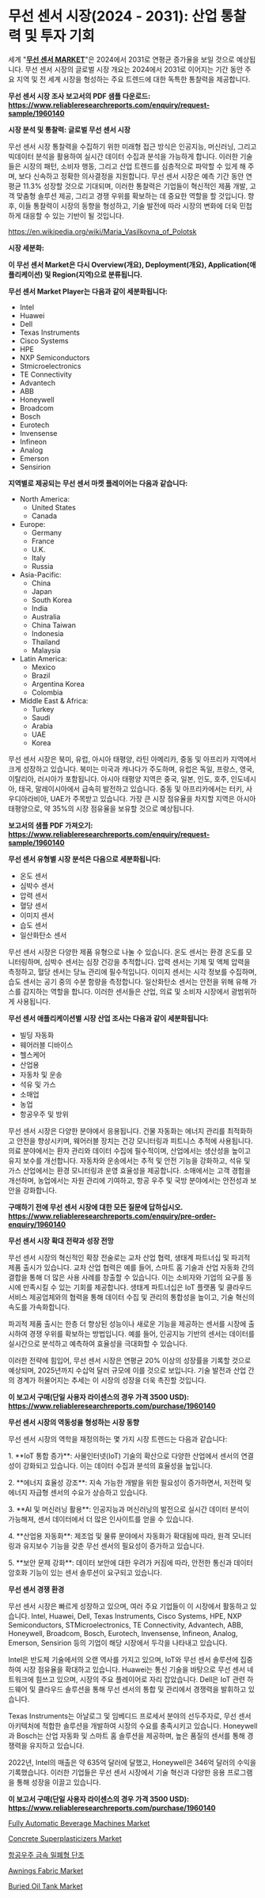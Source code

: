 <p><h1>무선 센서 시장(2024 - 2031): 산업 통찰력 및 투자 기회</h1></p><p>세계 "<strong><a href="https://www.reliableresearchreports.com/wireless-sensor-r1960140">무선 센서 MARKET</a></strong>"은 2024에서 2031로 연평균 증가율을 보일 것으로 예상됩니다. 무선 센서 시장의 글로벌 시장 개요는 2024에서 2031로 이어지는 기간 동안 주요 지역 및 전 세계 시장을 형성하는 주요 트렌드에 대한 독특한 통찰력을 제공합니다.</p>
<p><strong>무선 센서 시장 조사 보고서의 PDF 샘플 다운로드: <a href="https://www.reliableresearchreports.com/enquiry/request-sample/1960140">https://www.reliableresearchreports.com/enquiry/request-sample/1960140</a></strong></p>
<p><strong>시장 분석 및 통찰력: 글로벌 무선 센서 시장</strong></p>
<p><p>무선 센서 시장 통찰력을 수집하기 위한 미래형 접근 방식은 인공지능, 머신러닝, 그리고 빅데이터 분석을 활용하여 실시간 데이터 수집과 분석을 가능하게 합니다. 이러한 기술들은 시장의 패턴, 소비자 행동, 그리고 산업 트렌드를 심층적으로 파악할 수 있게 해 주며, 보다 신속하고 정확한 의사결정을 지원합니다. 무선 센서 시장은 예측 기간 동안 연평균 11.3% 성장할 것으로 기대되며, 이러한 통찰력은 기업들이 혁신적인 제품 개발, 고객 맞춤형 솔루션 제공, 그리고 경쟁 우위를 확보하는 데 중요한 역할을 할 것입니다. 향후, 이들 통찰력이 시장의 동향을 형성하고, 기술 발전에 따라 시장의 변화에 더욱 민첩하게 대응할 수 있는 기반이 될 것입니다.</p></p>
<p><a href="%7CAUTHORITHY_DOMAIN_URL%7C">https://en.wikipedia.org/wiki/Maria_Vasilkovna_of_Polotsk</a></p>
<p><strong>시장 세분화:</strong></p>
<p><strong>이 무선 센서 Market은 다시 Overview(개요), Deployment(개요), Application(애플리케이션) 및 Region(지역)으로 분류됩니다.</strong></p>
<p><strong>무선 센서 Market Player는 다음과 같이 세분화됩니다:</strong></p>
<p><ul><li>Intel</li><li>Huawei</li><li>Dell</li><li>Texas Instruments</li><li>Cisco Systems</li><li>HPE</li><li>NXP Semiconductors</li><li>Stmicroelectronics</li><li>TE Connectivity</li><li>Advantech</li><li>ABB</li><li>Honeywell</li><li>Broadcom</li><li>Bosch</li><li>Eurotech</li><li>Invensense</li><li>Infineon</li><li>Analog</li><li>Emerson</li><li>Sensirion</li></ul></p>
<p><strong>지역별로 제공되는 무선 센서 마켓 플레이어는 다음과 같습니다:</strong></p>
<p><ul>
    <li>
        North America:
        <ul>
            <li>United States</li>
            <li>Canada</li>
        </ul>
    </li>
    <li>
        Europe:
        <ul>
            <li>Germany</li>
            <li>France</li>
            <li>U.K.</li>
            <li>Italy</li>
            <li>Russia</li>
        </ul>
    </li>
    <li>
        Asia-Pacific:
        <ul>
            <li>China</li>
            <li>Japan</li>
            <li>South Korea</li>
            <li>India</li>
            <li>Australia</li>
            <li>China Taiwan</li>
            <li>Indonesia</li>
            <li>Thailand</li>
            <li>Malaysia</li>
        </ul>
    </li>
    <li>
        Latin America:
        <ul>
            <li>Mexico</li>
            <li>Brazil</li>
            <li>Argentina Korea</li>
            <li>Colombia</li>
        </ul>
    </li>
    <li>
        Middle East & Africa:
        <ul>
            <li>Turkey</li>
            <li>Saudi</li>
            <li>Arabia</li>
            <li>UAE</li>
            <li>Korea</li>
        </ul>
    </li>
    </ul></p>
<p><p>무선 센서 시장은 북미, 유럽, 아시아 태평양, 라틴 아메리카, 중동 및 아프리카 지역에서 크게 성장하고 있습니다. 북미는 미국과 캐나다가 주도하며, 유럽은 독일, 프랑스, 영국, 이탈리아, 러시아가 포함됩니다. 아시아 태평양 지역은 중국, 일본, 인도, 호주, 인도네시아, 태국, 말레이시아에서 급속히 발전하고 있습니다. 중동 및 아프리카에서는 터키, 사우디아라비아, UAE가 주목받고 있습니다. 가장 큰 시장 점유율을 차지할 지역은 아시아 태평양으로, 약 35%의 시장 점유율을 보유할 것으로 예상됩니다.</p></p>
<p><strong>보고서의 샘플 PDF 가져오기: <a href="https://www.reliableresearchreports.com/enquiry/request-sample/1960140">https://www.reliableresearchreports.com/enquiry/request-sample/1960140</a></strong></p>
<p><strong>무선 센서 유형별 시장 분석은 다음으로 세분화됩니다:</strong></p>
<p><ul><li>온도 센서</li><li>심박수 센서</li><li>압력 센서</li><li>혈당 센서</li><li>이미지 센서</li><li>습도 센서</li><li>일산화탄소 센서</li></ul></p>
<p><p>무선 센서 시장은 다양한 제품 유형으로 나눌 수 있습니다. 온도 센서는 환경 온도를 모니터링하며, 심박수 센서는 심장 건강을 추적합니다. 압력 센서는 기체 및 액체 압력을 측정하고, 혈당 센서는 당뇨 관리에 필수적입니다. 이미지 센서는 시각 정보를 수집하며, 습도 센서는 공기 중의 수분 함량을 측정합니다. 일산화탄소 센서는 안전을 위해 유해 가스를 감지하는 역할을 합니다. 이러한 센서들은 산업, 의료 및 소비자 시장에서 광범위하게 사용됩니다.</p></p>
<p><strong>무선 센서 애플리케이션별 시장 산업 조사는 다음과 같이 세분화됩니다:</strong></p>
<p><ul><li>빌딩 자동화</li><li>웨어러블 디바이스</li><li>헬스케어</li><li>산업용</li><li>자동차 및 운송</li><li>석유 및 가스</li><li>소매업</li><li>농업</li><li>항공우주 및 방위</li></ul></p>
<p><p>무선 센서 시장은 다양한 분야에서 응용됩니다. 건물 자동화는 에너지 관리를 최적화하고 안전을 향상시키며, 웨어러블 장치는 건강 모니터링과 피트니스 추적에 사용됩니다. 의료 분야에서는 환자 관리와 데이터 수집에 필수적이며, 산업에서는 생산성을 높이고 유지 보수를 개선합니다. 자동차와 운송에서는 추적 및 안전 기능을 강화하고, 석유 및 가스 산업에서는 환경 모니터링과 운영 효율성을 제공합니다. 소매에서는 고객 경험을 개선하며, 농업에서는 자원 관리에 기여하고, 항공 우주 및 국방 분야에서는 안전성과 보안을 강화합니다.</p></p>
<p><strong>구매하기 전에 무선 센서 시장에 대한 모든 질문에 답하십시오. <a href="https://www.reliableresearchreports.com/enquiry/pre-order-enquiry/1960140">https://www.reliableresearchreports.com/enquiry/pre-order-enquiry/1960140</a></strong></p>
<p><strong>무선 센서 시장 확대 전략과 성장 전망</strong></p>
<p><p>무선 센서 시장의 혁신적인 확장 전술로는 교차 산업 협력, 생태계 파트너십 및 파괴적 제품 출시가 있습니다. 교차 산업 협력은 예를 들어, 스마트 홈 기술과 산업 자동화 간의 결합을 통해 더 많은 사용 사례를 창출할 수 있습니다. 이는 소비자와 기업의 요구를 동시에 만족시킬 수 있는 기회를 제공합니다. 생태계 파트너십은 IoT 플랫폼 및 클라우드 서비스 제공업체와의 협력을 통해 데이터 수집 및 관리의 통합성을 높이고, 기술 혁신의 속도를 가속화합니다.</p><p>파괴적 제품 출시는 한층 더 향상된 성능이나 새로운 기능을 제공하는 센서를 시장에 출시하여 경쟁 우위를 확보하는 방법입니다. 예를 들어, 인공지능 기반의 센서는 데이터를 실시간으로 분석하고 예측하여 효율성을 극대화할 수 있습니다.</p><p>이러한 전략에 힘입어, 무선 센서 시장은 연평균 20% 이상의 성장률을 기록할 것으로 예상되며, 2025년까지 수십억 달러 규모에 이를 것으로 보입니다. 기술 발전과 산업 간의 경계가 허물어지는 추세는 이 시장의 성장을 더욱 촉진할 것입니다.</p></p>
<p><strong>이 보고서 구매(단일 사용자 라이센스의 경우 가격 3500 USD): <a href="https://www.reliableresearchreports.com/purchase/1960140">https://www.reliableresearchreports.com/purchase/1960140</a></strong></p>
<p><strong>무선 센서 시장의 역동성을 형성하는 시장 동향</strong></p>
<p><p>무선 센서 시장의 역학을 재정의하는 몇 가지 시장 트렌드는 다음과 같습니다:</p><p>1. **IoT 통합 증가**: 사물인터넷(IoT) 기술의 확산으로 다양한 산업에서 센서의 연결성이 강화되고 있습니다. 이는 데이터 수집과 분석의 효율성을 높입니다.</p><p>2. **에너지 효율성 강조**: 지속 가능한 개발을 위한 필요성이 증가하면서, 저전력 및 에너지 자급형 센서의 수요가 상승하고 있습니다. </p><p>3. **AI 및 머신러닝 활용**: 인공지능과 머신러닝의 발전으로 실시간 데이터 분석이 가능해져, 센서 데이터에서 더 많은 인사이트를 얻을 수 있습니다.</p><p>4. **산업용 자동화**: 제조업 및 물류 분야에서 자동화가 확대됨에 따라, 원격 모니터링과 유지보수 기능을 갖춘 무선 센서의 필요성이 증가하고 있습니다.</p><p>5. **보안 문제 강화**: 데이터 보안에 대한 우려가 커짐에 따라, 안전한 통신과 데이터 암호화 기능이 있는 센서 솔루션이 요구되고 있습니다.</p></p>
<p><strong>무선 센서 경쟁 환경</strong></p>
<p><p>무선 센서 시장은 빠르게 성장하고 있으며, 여러 주요 기업들이 이 시장에서 활동하고 있습니다. Intel, Huawei, Dell, Texas Instruments, Cisco Systems, HPE, NXP Semiconductors, STMicroelectronics, TE Connectivity, Advantech, ABB, Honeywell, Broadcom, Bosch, Eurotech, Invensense, Infineon, Analog, Emerson, Sensirion 등의 기업이 해당 시장에서 두각을 나타내고 있습니다.</p><p>Intel은 반도체 기술에서의 오랜 역사를 가지고 있으며, IoT와 무선 센서 솔루션에 집중하여 시장 점유율을 확대하고 있습니다. Huawei는 통신 기술을 바탕으로 무선 센서 네트워크에 힘쓰고 있으며, 시장의 주요 플레이어로 자리 잡았습니다. Dell은 IoT 관련 하드웨어 및 클라우드 솔루션을 통해 무선 센서의 통합 및 관리에서 경쟁력을 발휘하고 있습니다.</p><p>Texas Instruments는 아날로그 및 임베디드 프로세서 분야의 선두주자로, 무선 센서 아키텍처에 적합한 솔루션을 개발하여 시장의 수요를 충족시키고 있습니다. Honeywell과 Bosch는 산업 자동화 및 스마트 홈 솔루션을 제공하며, 높은 품질의 센서를 통해 경쟁력을 유지하고 있습니다.</p><p>2022년, Intel의 매출은 약 635억 달러에 달했고, Honeywell은 346억 달러의 수익을 기록했습니다. 이러한 기업들은 무선 센서 시장에서 기술 혁신과 다양한 응용 프로그램을 통해 성장을 이끌고 있습니다.</p></p>
<p><strong>이 보고서 구매(단일 사용자 라이센스의 경우 가격 3500 USD): <a href="https://www.reliableresearchreports.com/purchase/1960140">https://www.reliableresearchreports.com/purchase/1960140</a></strong></p>
<p><p><a href="https://github.com/WillowBruen/Market-Research-Report-List-1/blob/main/fully-automatic-beverage-machines-market.md">Fully Automatic Beverage Machines Market</a></p><p><a href="https://github.com/petbigbeepjn/Market-Research-Report-List-1/blob/main/concrete-superplasticizers-market.md">Concrete Superplasticizers Market</a></p><p><a href="https://medium.com/@iansanftyord09878/%EC%84%B8%EA%B3%84-aerospace-metal-closed-die-forging-market-%EC%9D%80-2024%EC%97%90%EC%84%9C-2031%EB%A1%9C-%EC%97%B0%ED%8F%89%EA%B7%A0-%EC%A6%9D%EA%B0%80%EC%9C%A8%EC%9D%84-%EB%B3%B4%EC%9D%BC-%EA%B2%83%EC%9C%BC%EB%A1%9C-%EC%98%88%EC%83%81%EB%90%A9%EB%8B%88%EB%8B%A4-6709ea1a4e49">항공우주 금속 밀폐형 단조</a></p><p><a href="https://www.linkedin.com/pulse/awnings-fabric-market-global-regional-analysis-focus-end-user-u2ujc?trackingId=cW58N5L4RpOE%2FZRcN%2Bzd8Q%3D%3D">Awnings Fabric Market</a></p><p><a href="https://medium.com/@lawrencekelley6262/the-buried-oil-tank-market-has-experienced-impressive-growth-in-recent-years-expanding-its-3ade7de59385">Buried Oil Tank Market</a></p></p>